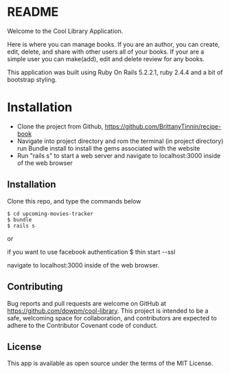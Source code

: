 # README

Welcome to the Cool Library Application.

Here is where you can manage books. If you are an author, you can create, edit, delete, and share with other users all of your books. If your are a simple user you can make(add), edit and delete review for any books.

This application was built using Ruby On Rails  5.2.2.1, ruby 2.4.4 and a bit of bootstrap styling.

# Installation

  * Clone the project from Github, https://github.com/BrittanyTinnin/recipe-book
  * Navigate into project directory and rom the terminal (in project directory) run Bundle install to install the gems associated with the website
  * Run "rails s" to start a web server and navigate to localhost:3000 inside of the web browser
## Installation

Clone this repo, and type the commands below

    $ cd upcoming-movies-tracker
    $ bundle
    $ rails s 
or

if you want to use facebook authentication
    $ thin start --ssl

navigate to localhost:3000 inside of the web browser.

    
## Contributing

Bug reports and pull requests are welcome on GitHub at https://github.com/dowpm/cool-library. This project is intended to be a safe, welcoming space for collaboration, and contributors are expected to adhere to the Contributor Covenant code of conduct.

## License

This app is available as open source under the terms of the MIT License.
